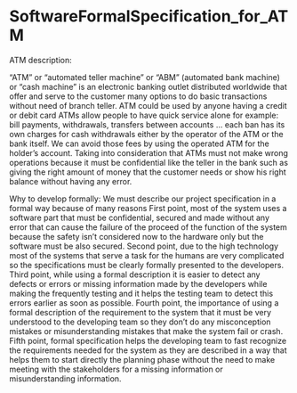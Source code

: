 # SoftwareFormalSpecification_for_ATM

 ATM description:
 
“ATM” or “automated teller machine” or “ABM” (automated bank machine) or “cash
machine” is an electronic banking outlet distributed worldwide that offer and serve to the
customer many options to do basic transactions without need of branch teller. ATM could be
used by anyone having a credit or debit card
ATMs allow people to have quick service alone for example: bill payments, withdrawals,
transfers between accounts … each ban has its own charges for cash withdrawals either by
the operator of the ATM or the bank itself. We can avoid those fees by using the operated
ATM for the holder’s account.
Taking into consideration that ATMs must not make wrong operations because it must
be confidential like the teller in the bank such as giving the right amount of money that the
customer needs or show his right balance without having any error.


Why to develop formally:
We must describe our project specification in a formal way because of many reasons
First point, most of the system uses a software part that must be confidential, secured
and made without any error that can cause the failure of the proceed of the function of
the system because the safety isn’t considered now to the hardware only but the
software must be also secured.
Second point, due to the high technology most of the systems that serve a task for the
humans are very complicated so the specifications must be clearly formally presented to
the developers.
Third point, while using a formal description it is easier to detect any defects or errors or
missing information made by the developers while making the frequently testing and it
helps the testing team to detect this errors earlier as soon as possible.
Fourth point, the importance of using a formal description of the requirement to the
system that it must be very understood to the developing team so they don’t do any
misconception mistakes or misunderstanding mistakes that make the system fail or
crash.
Fifth point, formal specification helps the developing team to fast recognize the
requirements needed for the system as they are described in a way that helps them to
start directly the planning phase without the need to make meeting with the
stakeholders for a missing information or misunderstanding information.
